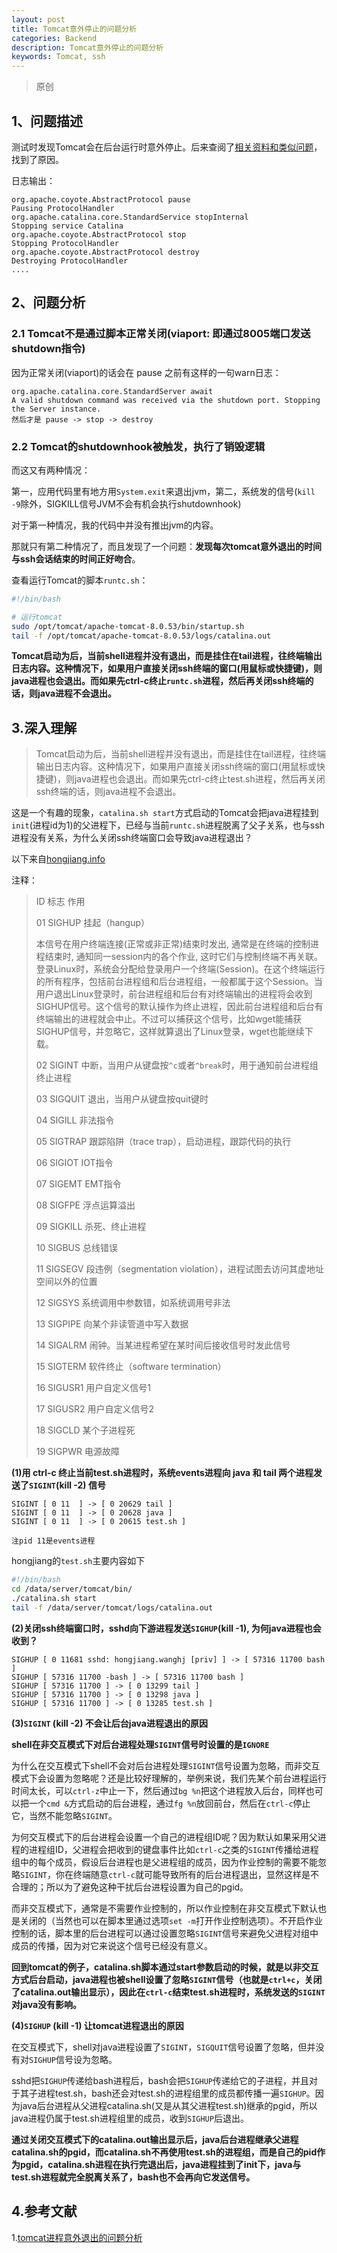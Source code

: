 ```yaml
---
layout: post
title: Tomcat意外停止的问题分析
categories: Backend
description: Tomcat意外停止的问题分析
keywords: Tomcat, ssh
---
```


> 原创

## 1、问题描述

测试时发现Tomcat会在后台运行时意外停止。后来查阅了[相关资料和类似问题](<http://hongjiang.info/why-kill-2-cannot-stop-tomcat/>)，找到了原因。

日志输出：

```
org.apache.coyote.AbstractProtocol pause
Pausing ProtocolHandler
org.apache.catalina.core.StandardService stopInternal
Stopping service Catalina
org.apache.coyote.AbstractProtocol stop
Stopping ProtocolHandler
org.apache.coyote.AbstractProtocol destroy
Destroying ProtocolHandler
....
```

## 2、问题分析
### 2.1 Tomcat不是通过脚本正常关闭(viaport: 即通过8005端口发送shutdown指令)
因为正常关闭(viaport)的话会在 pause 之前有这样的一句warn日志：

```
org.apache.catalina.core.StandardServer await
A valid shutdown command was received via the shutdown port. Stopping the Server instance.
然后才是 pause -> stop -> destroy 
```

### 2.2 Tomcat的shutdownhook被触发，执行了销毁逻辑

而这又有两种情况：

第一，应用代码里有地方用`System.exit`来退出jvm，第二，系统发的信号(`kill -9`除外，SIGKILL信号JVM不会有机会执行shutdownhook)

对于第一种情况，我的代码中并没有推出jvm的内容。

那就只有第二种情况了，而且发现了一个问题：**发现每次tomcat意外退出的时间与ssh会话结束的时间正好吻合**。

查看运行Tomcat的脚本`runtc.sh`：

```bash
#!/bin/bash

# 运行tomcat
sudo /opt/tomcat/apache-tomcat-8.0.53/bin/startup.sh
tail -f /opt/tomcat/apache-tomcat-8.0.53/logs/catalina.out
```

**Tomcat启动为后，当前shell进程并没有退出，而是挂住在tail进程，往终端输出日志内容。这种情况下，如果用户直接关闭ssh终端的窗口(用鼠标或快捷键)，则java进程也会退出。而如果先ctrl-c终止`runtc.sh`进程，然后再关闭ssh终端的话，则java进程不会退出。**

## 3.深入理解

> Tomcat启动为后，当前shell进程并没有退出，而是挂住在tail进程，往终端输出日志内容。这种情况下，如果用户直接关闭ssh终端的窗口(用鼠标或快捷键)，则java进程也会退出。而如果先ctrl-c终止test.sh进程，然后再关闭ssh终端的话，则java进程不会退出。

这是一个有趣的现象，`catalina.sh start`方式启动的Tomcat会把java进程挂到`init`(进程id为1)的父进程下，已经与当前`runtc.sh`进程脱离了父子关系，也与ssh进程没有关系，为什么关闭ssh终端窗口会导致java进程退出？

以下来自[hongjiang.info](http://hongjiang.info/why-kill-2-cannot-stop-tomcat/)

注释：

>ID  标志      作用
>
>01 SIGHUP 挂起（hangup）
>
>本信号在用户终端连接(正常或非正常)结束时发出, 通常是在终端的控制进程结束时, 通知同一session内的各个作业, 这时它们与控制终端不再关联。
>登录Linux时，系统会分配给登录用户一个终端(Session)。在这个终端运行的所有程序，包括前台进程组和后台进程组，一般都属于这个Session。当用户退出Linux登录时，前台进程组和后台有对终端输出的进程将会收到SIGHUP信号。这个信号的默认操作为终止进程，因此前台进程组和后台有终端输出的进程就会中止。不过可以捕获这个信号，比如wget能捕获SIGHUP信号，并忽略它，这样就算退出了Linux登录，wget也能继续下载。
>
>02 SIGINT 中断，当用户从键盘按```^c```或者```^break```时，用于通知前台进程组终止进程
>
>03 SIGQUIT 退出，当用户从键盘按quit键时
>
>04 SIGILL 非法指令
>
>05 SIGTRAP 跟踪陷阱（trace trap），启动进程，跟踪代码的执行
>
>06 SIGIOT IOT指令
>
>07 SIGEMT EMT指令
>
>08 SIGFPE 浮点运算溢出
>
>09 SIGKILL 杀死、终止进程 
>
>10 SIGBUS 总线错误
>
>11 SIGSEGV 段违例（segmentation  violation），进程试图去访问其虚地址空间以外的位置
>
>12 SIGSYS 系统调用中参数错，如系统调用号非法
>
>13 SIGPIPE 向某个非读管道中写入数据
>
>14 SIGALRM 闹钟。当某进程希望在某时间后接收信号时发此信号
>
>15 SIGTERM 软件终止（software  termination）
>
>16 SIGUSR1 用户自定义信号1
>
>17 SIGUSR2 用户自定义信号2
>
>18 SIGCLD 某个子进程死
>
>19 SIGPWR 电源故障

**(1)用 ctrl-c 终止当前test.sh进程时，系统events进程向 java 和 tail 两个进程发送了`SIGINT`(kill -2) 信号**

```
SIGINT [ 0 11  ] -> [ 0 20629 tail ] 
SIGINT [ 0 11  ] -> [ 0 20628 java ] 
SIGINT [ 0 11  ] -> [ 0 20615 test.sh ] 

注pid 11是events进程
```

hongjiang的`test.sh`主要内容如下

```bash
#!/bin/bash
cd /data/server/tomcat/bin/
./catalina.sh start
tail -f /data/server/tomcat/logs/catalina.out
```

**(2)关闭ssh终端窗口时，sshd向下游进程发送`SIGHUP`(kill -1), 为何java进程也会收到？**

```
SIGHUP [ 0 11681 sshd: hongjiang.wanghj [priv] ] -> [ 57316 11700 bash ] 
SIGHUP [ 57316 11700 -bash ] -> [ 57316 11700 bash ]
SIGHUP [ 57316 11700 ] -> [ 0 13299 tail ] 
SIGHUP [ 57316 11700 ] -> [ 0 13298 java ] 
SIGHUP [ 57316 11700 ] -> [ 0 13285 test.sh ] 
```

**(3)`SIGINT` (kill -2) 不会让后台java进程退出的原因**

**shell在非交互模式下对后台进程处理`SIGINT`信号时设置的是`IGNORE`**

为什么在交互模式下shell不会对后台进程处理`SIGINT`信号设置为忽略，而非交互模式下会设置为忽略呢？还是比较好理解的，举例来说，我们先某个前台进程运行时间太长，可以`ctrl-z`中止一下，然后通过`bg %n`把这个进程放入后台，同样也可以把一个`cmd &`方式启动的后台进程，通过`fg %n`放回前台，然后在`ctrl-c`停止它，当然不能忽略`SIGINT`。

为何交互模式下的后台进程会设置一个自己的进程组ID呢？因为默认如果采用父进程的进程组ID，父进程会把收到的键盘事件比如`ctrl-c`之类的`SIGINT`传播给进程组中的每个成员，假设后台进程也是父进程组的成员，因为作业控制的需要不能忽略`SIGINT`，你在终端随意`ctrl-c`就可能导致所有的后台进程退出，显然这样是不合理的；所以为了避免这种干扰后台进程设置为自己的pgid。

而非交互模式下，通常是不需要作业控制的，所以作业控制在非交互模式下默认也是关闭的（当然也可以在脚本里通过选项`set -m`打开作业控制选项）。不开启作业控制的话，脚本里的后台进程可以通过设置忽略`SIGINT`信号来避免父进程对组中成员的传播，因为对它来说这个信号已经没有意义。

**回到tomcat的例子，catalina.sh脚本通过start参数启动的时候，就是以非交互方式后台启动，java进程也被shell设置了忽略`SIGINT`信号（也就是`ctrl+c`，关闭了catalina.out输出显示），因此在`ctrl-c`结束test.sh进程时，系统发送的`SIGINT`对java没有影响。**

**(4)`SIGHUP` (kill -1) 让tomcat进程退出的原因**

在交互模式下，shell对java进程设置了`SIGINT`，`SIGQUIT`信号设置了忽略，但并没有对`SIGHUP`信号设为忽略。

sshd把`SIGHUP`传递给bash进程后，bash会把`SIGHUP`传递给它的子进程，并且对于其子进程test.sh，bash还会对test.sh的进程组里的成员都传播一遍`SIGHUP`。因为java后台进程从父进程catalina.sh(又是从其父进程test.sh)继承的pgid，所以java进程仍属于test.sh进程组里的成员，收到`SIGHUP`后退出。

**通过关闭交互模式下的catalina.out输出显示后，java后台进程继承父进程catalina.sh的pgid，而catalina.sh不再使用test.sh的进程组，而是自己的pid作为pgid，catalina.sh进程在执行完退出后，java进程挂到了init下，java与test.sh进程就完全脱离关系了，bash也不会再向它发送信号。**

## 4.参考文献

1.[tomcat进程意外退出的问题分析](<http://hongjiang.info/why-kill-2-cannot-stop-tomcat/>)

